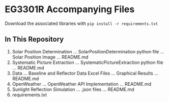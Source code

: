 # EG3301R Accompanying Files
Download the associated libraries with `pip install -r requirements.txt`

## In This Repository
1. Solar Position Determination
... SolarPositionDetermination python file
... Solar Position Image
... README.md
2. Systematic Picture Extraction
... SystematicPictureExtraction python file
... README.md 
3. Data
... Baseline and Reflector Data Excel Files
... Graphical Results
... README.md
4. OpenWeather
... OpenWeather API Implementation
... README.md
5. Sunlight Reflection Simulation
... .json files
... README.md
6. requirements.txt